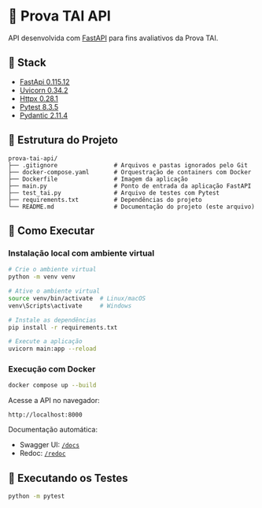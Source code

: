 # 📘 Prova TAI API

API desenvolvida com [FastAPI](https://fastapi.tiangolo.com/) para fins avaliativos da Prova TAI.


## 🥞 Stack
- [FastApi 0.115.12](https://fastapi.tiangolo.com/)
- [Uvicorn 0.34.2](https://www.uvicorn.org/)
- [Httpx 0.28.1](https://www.python-httpx.org/)
- [Pytest 8.3.5](https://docs.pytest.org/en/stable/)
- [Pydantic 2.11.4](https://docs.pydantic.dev/latest/)


## 🧱 Estrutura do Projeto

```
prova-tai-api/
├── .gitignore                # Arquivos e pastas ignorados pelo Git
├── docker-compose.yaml       # Orquestração de containers com Docker
├── Dockerfile                # Imagem da aplicação
├── main.py                   # Ponto de entrada da aplicação FastAPI
├── test_tai.py               # Arquivo de testes com Pytest
├── requirements.txt          # Dependências do projeto
└── README.md                 # Documentação do projeto (este arquivo)
```

## 🚀 Como Executar

### Instalação local com ambiente virtual

```bash
# Crie o ambiente virtual
python -m venv venv

# Ative o ambiente virtual
source venv/bin/activate  # Linux/macOS
venv\Scripts\activate     # Windows

# Instale as dependências
pip install -r requirements.txt

# Execute a aplicação
uvicorn main:app --reload
```

### Execução com Docker

```bash
docker compose up --build
```

Acesse a API no navegador:

```
http://localhost:8000
```

Documentação automática:
- Swagger UI: [`/docs`](http://localhost:8000/docs)
- Redoc: [`/redoc`](http://localhost:8000/redoc)

## 🧪 Executando os Testes
```bash
python -m pytest
```

